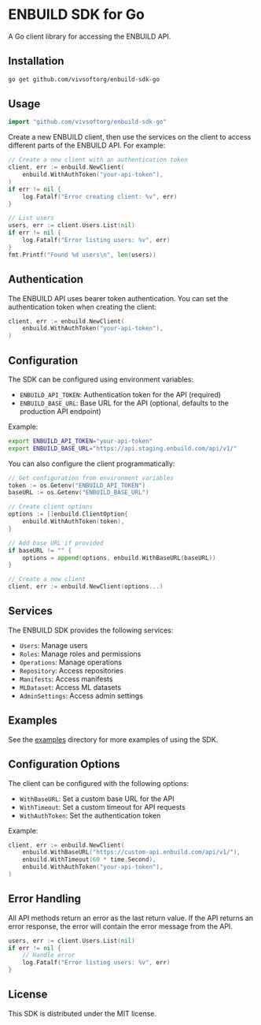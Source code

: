 # ENBUILD SDK for Go

A Go client library for accessing the ENBUILD API.

## Installation

```bash
go get github.com/vivsoftorg/enbuild-sdk-go
```

## Usage

```go
import "github.com/vivsoftorg/enbuild-sdk-go"
```

Create a new ENBUILD client, then use the services on the client to access different parts of the ENBUILD API. For example:

```go
// Create a new client with an authentication token
client, err := enbuild.NewClient(
    enbuild.WithAuthToken("your-api-token"),
)
if err != nil {
    log.Fatalf("Error creating client: %v", err)
}

// List users
users, err := client.Users.List(nil)
if err != nil {
    log.Fatalf("Error listing users: %v", err)
}
fmt.Printf("Found %d users\n", len(users))
```

## Authentication

The ENBUILD API uses bearer token authentication. You can set the authentication token when creating the client:

```go
client, err := enbuild.NewClient(
    enbuild.WithAuthToken("your-api-token"),
)
```

## Configuration

The SDK can be configured using environment variables:

- `ENBUILD_API_TOKEN`: Authentication token for the API (required)
- `ENBUILD_BASE_URL`: Base URL for the API (optional, defaults to the production API endpoint)

Example:
```bash
export ENBUILD_API_TOKEN="your-api-token"
export ENBUILD_BASE_URL="https://api.staging.enbuild.com/api/v1/"
```

You can also configure the client programmatically:

```go
// Get configuration from environment variables
token := os.Getenv("ENBUILD_API_TOKEN")
baseURL := os.Getenv("ENBUILD_BASE_URL")

// Create client options
options := []enbuild.ClientOption{
    enbuild.WithAuthToken(token),
}

// Add base URL if provided
if baseURL != "" {
    options = append(options, enbuild.WithBaseURL(baseURL))
}

// Create a new client
client, err := enbuild.NewClient(options...)
```

## Services

The ENBUILD SDK provides the following services:

- `Users`: Manage users
- `Roles`: Manage roles and permissions
- `Operations`: Manage operations
- `Repository`: Access repositories
- `Manifests`: Access manifests
- `MLDataset`: Access ML datasets
- `AdminSettings`: Access admin settings

## Examples

See the [examples](./examples) directory for more examples of using the SDK.

## Configuration Options

The client can be configured with the following options:

- `WithBaseURL`: Set a custom base URL for the API
- `WithTimeout`: Set a custom timeout for API requests
- `WithAuthToken`: Set the authentication token

Example:

```go
client, err := enbuild.NewClient(
    enbuild.WithBaseURL("https://custom-api.enbuild.com/api/v1/"),
    enbuild.WithTimeout(60 * time.Second),
    enbuild.WithAuthToken("your-api-token"),
)
```

## Error Handling

All API methods return an error as the last return value. If the API returns an error response, the error will contain the error message from the API.

```go
users, err := client.Users.List(nil)
if err != nil {
    // Handle error
    log.Fatalf("Error listing users: %v", err)
}
```

## License

This SDK is distributed under the MIT license.
